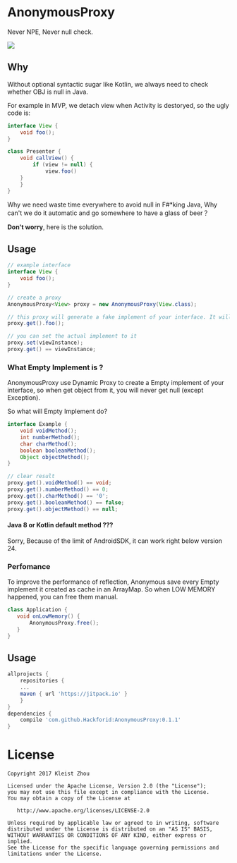 # AnonymousProxy

Never NPE, Never null check.

[![](https://jitpack.io/v/Hackforid/AnonymousProxy.svg)](https://jitpack.io/#Hackforid/AnonymousProxy)

## Why

Without optional syntactic sugar like Kotlin, we always need to check whether OBJ is null in Java.

For example in MVP, we detach view when Activity is destoryed, so the ugly code is:

```java
interface View {
    void foo();
}

class Presenter {
    void callView() {
    	if (view != null) {
    	    view.foo()
	}
    }
}

```

Why we need waste time everywhere to avoid null in F#*king Java,  Why can't we do it automatic and go somewhere to have a glass of beer？

**Don't worry**, here is the solution.



## Usage

```java
// example interface
interface View {
    void foo();
}

// create a proxy
AnonymousProxy<View> proxy = new AnonymousProxy(View.class);

// this proxy will generate a fake implement of your interface. It will do nothing, but give you a no-null object. So, you will never need check whether it's null or safe.
proxy.get().foo(); 

// you can set the actual implement to it
proxy.set(viewInstance);
proxy.get() == viewInstance;
```

### What Empty Implement is ?

AnonymousProxy use Dynamic Proxy to create a Empty implement of your interface, so when get object from it, you will never get null (except Exception).

So what will Empty Implement do?

```java
interface Example {
    void voidMethod();
    int numberMethod();
    char charMethod();
    boolean booleanMethod();
    Object objectMethod();
}

// clear result 
proxy.get().voidMethod() == void;
proxy.get().numberMethod() == 0;
proxy.get().charMethod() == '0';
proxy.get().booleanMethod() == false;
proxy.get().objectMethod() == null;
```

#### Java 8 or Kotlin default method ???

Sorry,  Because of the limit of AndroidSDK, it can work right below version 24.

### Perfomance

To improve the performance of reflection, Anonymous save every Empty implement it created as cache in an ArrayMap.  So when LOW MEMORY happened, you can free them manual.

```java
class Application {
   void onLowMemory() {
       AnonymousProxy.free();
   }
}
```



## Usage

```groovy
allprojects {
    repositories {
	...
	maven { url 'https://jitpack.io' }
    }
}
dependencies {
    compile 'com.github.Hackforid:AnonymousProxy:0.1.1'
}
```




License
=======

    Copyright 2017 Kleist Zhou

    Licensed under the Apache License, Version 2.0 (the "License");
    you may not use this file except in compliance with the License.
    You may obtain a copy of the License at
    
       http://www.apache.org/licenses/LICENSE-2.0
    
    Unless required by applicable law or agreed to in writing, software
    distributed under the License is distributed on an "AS IS" BASIS,
    WITHOUT WARRANTIES OR CONDITIONS OF ANY KIND, either express or implied.
    See the License for the specific language governing permissions and
    limitations under the License.

